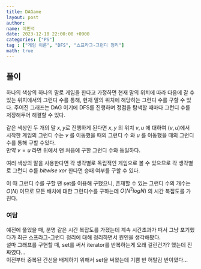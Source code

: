 ```yaml
---
title: DAGame
layout: post
author:
name: 이민석
date: 2023-12-10 22:00:00 +0900
categories: ["PS"]
tag : ["게임 이론", "DFS", "스프라그-그런디 정리"]
math: true
---
```


## 풀이
하나의 색상의 하나의 말로 게임을 한다고 가정하면 현재 말의 위치에 따라 다음에 갈 수 있는 위치에서의 그런디 수를 통해, 현재 말의 위치에 해당하는 그런디 수를 구할 수 있다. 주어진 그래프는 DAG 이기에 DFS를 진행하며 정점을 탐색할 때마다 그런디 수를 저장해두어 해결할 수 있다.

같은 색상인 두 개의 말 $x,y$로 진행하게 된다면 $x,y$ 의 위치 $v,u$ 에 대하여 $(v,u)$에서 시작한 게임의 그런디 수는 $v$ 를 이동했을 때의 그런디 수 와 $u$ 를 이동했을 때의 그런디 수를 통해 구할 수있다.\
만약 $v=u$ 라면 위에서 맨 처음에 구한 그런디 수와 동일하다. 

여러 색상의 말을 사용한다면 각 생각별로 독립적인 게임으로 볼 수 있으므로 각 생각별로 그런디 수를 $bitwise\ xor$ 한다면 승패 여부를 구할 수 있다. 

이 때 그런디 수를 구할 땐 set를 이용해 구했으니, 존재할 수 있는 그런디 수의 개수는 $O(N)$ 이므로 모든 배치에 대한 그런디수를 구하는데 $O(N^2 logN)$ 의 시간 복잡도를 가진다.

### 여담
예전에 풀었을 때, 분명 같은 시간 복잡도를 가졌는데 계속 시간초과가 떠서 그냥 포기했다가 최근 스프라그-그런디 정리에 대해 정리하면서 원인을 생각해봤다.\
설마 그래프를 구현할 때, set를 써서 iterator를 반복하는게 오래 걸린건가? 했는데 진짜였다...\
이전부터 중복된 간선을 배제하기 위해서 set을 써왔는데 기쁨 반 허탈감 반이였다...